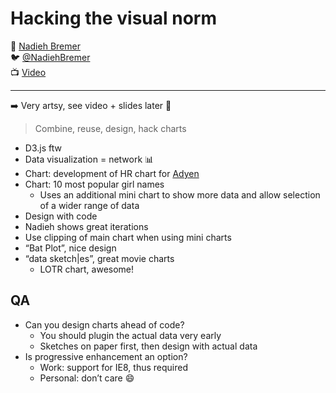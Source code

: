 # Hacking the visual norm

:bust_in_silhouette: [Nadieh Bremer](https://visualcinnamon.com/)  
:bird:               [@NadiehBremer](https://twitter.com/NadiehBremer)  
:tv:                 [Video](https://vimeo.com/194817475)

---

➡️ Very artsy, see video + slides later :art:

> Combine, reuse, design, hack charts

- D3.js ftw
- Data visualization = network :bar_chart:
- Chart: development of HR chart for [Adyen](http://www.adyen.com/)
- Chart: 10 most popular girl names
  - Uses an additional mini chart to show more data and allow selection of a wider range of data
- Design with code
- Nadieh shows great iterations
- Use clipping of main chart when using mini charts
- “Bat Plot”, nice design
- “data sketch|es”, great movie charts
  - LOTR chart, awesome!

## QA

- Can you design charts ahead of code?
  - You should plugin the actual data very early
  - Sketches on paper first, then design with actual data
- Is progressive enhancement an option?
  - Work: support for IE8, thus required
  - Personal: don’t care :smile:
